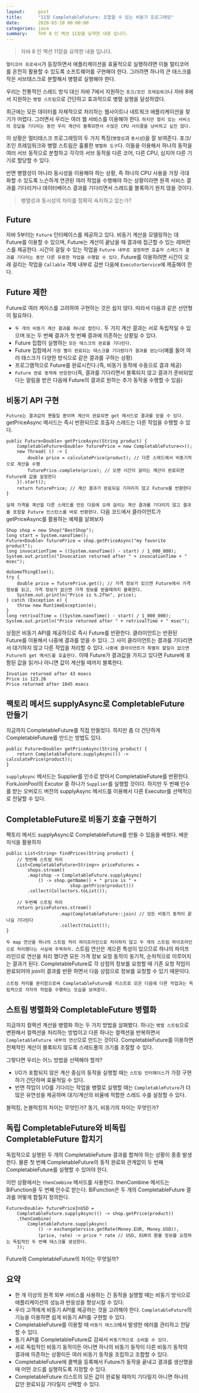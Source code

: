 ```yaml
---
layout:     post
title:      "11장 CompletableFuture: 조합할 수 있는 비동기 프로그래밍"
date:       2020-03-10 00:00:00
categories: java
summary:    자바 8 인 액션 11장을 요약한 내용 입니다.
---
```


> 자바 8 인 액션 11장을 요약한 내용 입니다.

`멀티코어 프로세서`가 등장하면서 애플리케이션을 효율적으로 실행하려면 이들 멀티코어를 온전히 활용할 수 있도록 소프트웨어를 구현해야 한다. 그러려면 하나의 큰 태스크를 작은 서브태스크로 분할해서 병렬로 실행해야 한다. 

우리는 전통적인 스레드 방식 대신 자바 7에서 지원하는 `포크/조인 프레임워크`나 자바 8에서 지원하는 `병렬 스트림`으로 간단하고 효과적으로 병렬 실행을 달성하였다. 

최근에는 모든 데이터를 자체적으로 처리하는 웹사이트나 네트워크 애플리케이션을 찾기가 어렵다. 그러면서 우리는 여러 웹 서비스를 이용해야 한다. `하지만 멀리 있는 서비스의 응답을 기다리는 동안 우리 계산이 블록되면서 수많은 CPU 사이클을 낭비하고 싶진 않다.` 

이 상황은 멀티태스크 프로그래밍의 두 가지 특징(`병렬성`과 `동시성`)을 잘 보여준다. 포크/조인 프레임워크와 병렬 스트림은 훌륭한 `병렬화 도구`다. 이들을 이용해서 하나의 동작을 여러 서브 동작으로 분할하고 각각의 서브 동작을 다른 코어, 다른 CPU, 심지어 다른 기기로 할당할 수 있다. 

반면 병렬성이 아니라 동시성을 이용해야 하는 상황, 즉 하나의 CPU 사용을 가장 극대화할 수 있도록 느슨하게 연관된 여러 작업을 수행해야 하는 상황이라면 원격 서비스 결과를 기다리거나 데이터베이스 결과를 기다리면서 스레드를 블록하기 원치 않을 것이다. 

> 병렬성과 동시성의 차이를 정확히 숙지하고 있는가?

## Future

자바 5부터는 `Future` 인터페이스를 제공하고 있다. 비동기 계산을 모델링하는 데 Future를 이용할 수 있으며, Future는 계산이 끝났을 때 결과에 접근할 수 있는 레퍼런스를 제공한다. 시간이 걸릴 수 있는 작업을 `Future 내부로 설정하면 호출자 스레드가 결과를 기다리는 동안 다른 유용한 작업을 수행할 수 있다.` Future를 이용하려면 시간이 오래 걸리는 작업을 `Callable` 객체 내부로 감싼 다음에 `ExecutorService`에 제출해야 한다. 

## Future 제한

Future로 여러 케이스를 고려하여 구현하는 것은 쉽지 않다. 따라서 다음과 같은 선언형이 필요하다. 

- `두 개의 비동기 계산 결과를 하나로 합친다.` 두 가지 계산 결과는 서로 독립적일 수 있으며 또는 두 번째 결과가 첫 번째 결과에 의존하는 상황일 수 있다.
- Future 집합이 실행하는 `모든 태스크의 완료를 기다린다.`
- Future 집합에서 `가장 빨리 완료되는 태스크를 기다렸다가 결과를 얻는다`(예를 들어 여러 태스크가 다양한 방식으로 같은 결과를 구하는 상황)
- 프로그램적으로 Future를 완료시킨다.(즉, 비동기 동작에 수동으로 결과 제공)
- `Future 완료 동작에 반응한다`(즉, 결과를 기다리면서 블록되지 않고 결과가 준비되었다는 알림을 받은 다음에 Future의 결과로 원하는 추가 동작을 수행할 수 있음)

## 비동기 API 구현

`Future는 결과값의 핸들일 뿐이며 계산이 완료되면 get 메서드로 결과를 얻을 수 있다.` getPriceAsync 메서드는 즉시 반환되므로 호출자 스레드는 다른 작업을 수행할 수 있다. 

    public Future<Double> getPriceAsync(String product) {
    	CompletableFuture<Double> futurePrice = new CompletableFuture<>();
    	new Thread( () -> {
    		double price = calculatePrice(product); // 다른 스레드에서 비동기적으로 계산을 수행
    		futurePrice.complete(price); // 오랜 시간이 걸리는 계산이 완료되면 Future에 값을 설정한다
    	}).start();
    	return futurePrice; // 계산 결과가 완료되길 기자리지 않고 Future를 반환한다
    }

`실제 가격을 계산할 다른 스레드를 만든 다음에 오래 걸리는 계산 결과를 기다리지 않고 결과를 포함할 Future 인스턴스를 바로 반환한다.` 다음 코드에서 클라이언트가 getPriceAsync를 활용하는 예제를 살펴보자

    Shop shop = new Shop("BestShop");
    long start = System.nanoTime();
    Future<Double> futurePrice = shop.getPriceAsync("my favorite product");
    long invocationTime = ((System.nanoTime() - start) / 1_000_000);
    System.out.println("Invocation returned after " + invocationTime + " msec");
    
    doSomeThingElse();
    try {
    	double price = futurePrice.get(); // 가격 정보가 있으면 Future에서 가격 정보를 읽고, 가격 정보가 없으면 가격 정보를 받을때까지 블록한다. 
    	System.out.println("Price is %.2f%n", price);
    } catch (Exception e) {
    	throw new RuntimeException(e);
    } 
    long retrivalTime = ((System.nanoTime() - start) / 1_000_000);
    System.out.println("Price returned after " + retrivalTime + " msec");

상점은 비동기 API를 제공하므로 즉시 Future를 반환한다. 클라이언트는 반환된 Future를 이용해서 나중에 결과를 얻을 수 있다. 그 사이 클라이언트는 결과를 기다리면서 대기하지 않고 다른 작업을 처리할 수 있다. `나중에 클라이언트가 특별히 할일이 없으면 Future의 get 메서드를 호출한다.` 이때 Future가 결과값을 가지고 있다면 Future에 포함된 값을 읽거나 아니면 값이 계산될 때까지 블록한다. 

    Invation returned after 43 msecs
    Price is 123.26
    Price returned after 1045 msecs

## 팩토리 메서드 supplyAsync로 CompletableFuture 만들기

지금까지 CompletableFuture를 직접 만들었다. 하지만 좀 더 간단하게 CompletableFuture를 만드는 방법도 있다. 

    public Future<Double> getPriceAsync(String product) {
    	return CompletableFuture.supplyAsync(() -> calculatePrice(product));
    }

`supplyAsync` 메서드는 Supplier를 인수로 받아서 CompletableFuture를 반환한다. ForkJoinPool의 Excutor 중 하나가 `Supplier`를 실행할 것이다. 하지만 두 번째 인수를 받는 오버로드 버전의 supplyAsync 메서드를 이용해서 다른 Executor를 선택적으로 전달할 수 있다. 

## CompletableFuture로 비동기 호출 구현하기

팩토리 메서드 supplyAsync로 CompletableFuture를 만들 수 있음을 배웠다. 배운 지식을 활용하자

    public List<String> findPrices(String product) {
    	// 첫번째 스트림 처리
    	List<CompletableFuture<String>> priceFutures = 
    		shops.stream()
    		.map(shop -> CompletableFuture.supplyAsync(
    			() -> shop.getName() + " price is " +
    						shop.getPrice(product)))
    		.collect(Collectors.toList());
    
    	// 두번째 스트림 처리
    	return priceFutures.stream()
    					.map(CompletableFuture::join) // 모든 비동기 동작이 끝나길 기다린다
    					.collect(toList());
    }

`두 map 연산을 하나의 스트림 처리 파이프라인으로 처리하지 않고 두 개의 스트림 파이프라인으로 처리했다는 사실에 주목하자.` 스트림 연산은 게으른 특성이 있으므로 하나의 파이프 라인으로 연산을 처리 했다면 모든 가격 정보 요청 동작이 동기적, 순차적으로 이루어지는 결과가 된다. CompletableFuture로 각 상점의 정보를 요청할 때 기존 요청 작업이 완료되어야 join이 결과를 반환 하면서 다음 상점으로 정보를 요청할 수 있기 때문이다. 

`스트림 처리를 분리함으로써 CompletableFuture를 리스트로 모은 다음에 다른 작업과는 독립적으로 각자의 작업을 수행하는 모습을 보여준다.`

## 스트림 병렬화와 CompletableFuture 병렬화

지금까지 컬렉션 계산을 병렬화 하는 두 가지 방법을 살펴봤다. 하나는 `병렬 스트림`으로 변환해서 컬렉션을 처리하는 방법이고 다른 하나는 컬렉션을 반복하면서 `CompletableFuture 내부의 연산`으로 만드는 것이다. CompletableFuture를 이용하면 전체적인 계산이 블록되지 않도록 스레드풀의 크기를 조절할 수 있다. 

그렇다면 우리는 어느 방법을 선택해야 할까?

- I/O가 포함되지 않은 계산 중심의 동작을 실행할 때는 `스트림 인터페이스`가 가장 구현하기 간단하며 효율적일 수 있다.
- 반면 작업이 I/O를 기다리는 작업을 병렬로 실행할 때는 `CompletableFuture`가 더 많은 유연성을 제공하며 대기/계산의 비율에 적합한 스레드 수를 설정할 수 있다.

블럭킹, 논블럭킹의 차이는 무엇인가?
동기, 비동기의 차이는 무엇인가?

## 독립 CompletableFuture와 비독립 CompletableFuture 합치기

독립적으로 실행된 두 개의 CompletableFuture 결과를 합쳐야 하는 상황이 종종 발생한다. 물론 첫 번째 CompletableFuture의 동작 완료와 관계없이 두 번째 CompletableFuture를 실행할 수 있어야 한다. 

이런 상황에서는 `thenCombine` 메서드를 사용한다. thenCombine 메서드는 BiFunction을 두 번째 인수로 받는다. BiFunction은 두 개의 CompletableFuture 결과를 어떻게 합칠지 정의한다. 

    Future<Double> futurePriceInUSD = 
    	CompletableFuture.supplyAsync(() -> shop.getPrice(product))
    	.thenCombine(
    		CompletableFuture.supplyAsync(
    			() -> exchangeService.getRate(Money.EUR, Money.USD)),
    			(price, rate) -> price * rate // USD, EUR의 환율 정보를 요청하는 독립적인 두 번째 태스크를 생성한다. 
    	));

Future와 CompletableFuture의 차이는 무엇일까?

## 요약

- 한 개 이상의 원격 외부 서비스를 사용하는 긴 동작을 실행할 때는 비동기 방식으로 애플리케이션의 성능과 반응성을 향상시킬 수 있다.
- 우리 고객에게 비동기 API를 제공하는 것을 고려해야 한다. `CompletableFuture`의 기능을 이용하면 쉽게 비동기 API를 구현할 수 있다.
- CompletableFuture를 이용할 때 `비동기 태스크`에서 발생한 에러를 관리하고 전달할 수 있다.
- 동기 API를 CompletableFuture로 감싸서 `비동기적으로 소비할 수 있다.`
- 서로 독립적인 비동기 동작이든 아니면 하나의 비동기 동작이 다른 비동기 동작의 결과에 의존하는 상황이든 여러 비동기 동작을 조립하고 조합할 수 있다.
- CompletableFuture에 콜백을 등록해서 Future가 동작을 끝내고 결과를 생산했을 때 어떤 코드를 실행하도록 지정할 수 있다.
- CompletableFuture 리스트의 모든 값이 완료될 때까지 기다릴지 아니면 하나의 값만 완료되길 기다릴지 선택할 수 있다.